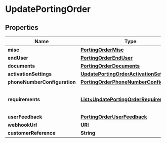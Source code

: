 

# UpdatePortingOrder


## Properties

| Name | Type | Description | Notes |
|------------ | ------------- | ------------- | -------------|
|**misc** | [**PortingOrderMisc**](PortingOrderMisc.md) |  |  [optional] |
|**endUser** | [**PortingOrderEndUser**](PortingOrderEndUser.md) |  |  [optional] |
|**documents** | [**PortingOrderDocuments**](PortingOrderDocuments.md) |  |  [optional] |
|**activationSettings** | [**UpdatePortingOrderActivationSettings**](UpdatePortingOrderActivationSettings.md) |  |  [optional] |
|**phoneNumberConfiguration** | [**PortingOrderPhoneNumberConfiguration**](PortingOrderPhoneNumberConfiguration.md) |  |  [optional] |
|**requirements** | [**List&lt;UpdatePortingOrderRequirement&gt;**](UpdatePortingOrderRequirement.md) | List of requirements for porting numbers. |  [optional] |
|**userFeedback** | [**PortingOrderUserFeedback**](PortingOrderUserFeedback.md) |  |  [optional] |
|**webhookUrl** | **URI** |  |  [optional] |
|**customerReference** | **String** |  |  [optional] |



